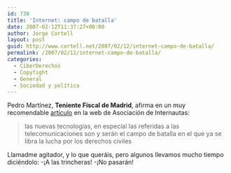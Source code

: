 ```yaml
---
id: 738
title: 'Internet: campo de batalla'
date: 2007-02-12T11:37:27+00:00
author: Jorge Cortell
layout: post
guid: http://www.cortell.net/2007/02/12/internet-campo-de-batalla/
permalink: /2007/02/12/internet-campo-de-batalla/
categories:
  - CiberDerechos
  - Copyfight
  - General
  - Sociedad y polí­tica
---
```

Pedro Martí­nez, **Teniente Fiscal de Madrid**, afirma en un muy recomendable <a target="_blank" title="artí­culo" href="http://www.internautas.org/html/4102.html">artí­culo</a> en la web de Asociación de Internautas:

> las nuevas tecnologí­as, en especial las referidas a las telecomunicaciones son y serán el campo de batalla en el que ya se libra la lucha por los derechos civiles

Llamadme agitador, y lo que queráis, pero algunos llevamos mucho tiempo diciéndolo: -¡A las trincheras! -¡No pasarán!